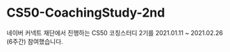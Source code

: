 # CS50-CoachingStudy-2nd
네이버 커넥트 재단에서 진행하는 CS50 코칭스터디 2기를 2021.01.11 ~ 2021.02.26 (6주간) 참여했습니다. 



